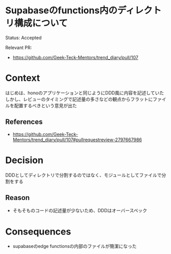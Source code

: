# Supabaseのfunctions内のディレクトリ構成について

Status: Accepted

Relevant PR:
- https://github.com/Geek-Teck-Mentors/trend_diary/pull/107

# Context

はじめは、honoのアプリケーションと同じようにDDD風に内容を記述していた
しかし、レビューのタイミングで記述量の多さなどの観点からフラットにファイルを配置するべきという意見が出た

## References

- https://github.com/Geek-Teck-Mentors/trend_diary/pull/107#pullrequestreview-2797667986

# Decision

DDDとしてディレクトリで分割するのではなく、モジュールとしてファイルで分割をする

## Reason

- そもそものコードの記述量が少ないため、DDDはオーバースペック

# Consequences

- supabaseのedge functionsの内部のファイルが簡潔になった
